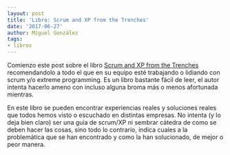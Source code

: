 ```yaml
---
layout: post
title: 'Libro: Scrum and XP from the Trenches'
date: '2017-06-27'
author: Miguel González
tags:
- libros
---
```


Comienzo este post sobre el libro [Scrum and XP from the Trenches](http://amzn.to/2uGjkY0) recomendandolo a todo el que
en su equipo esté trabajando o lidiando con scrum y/o extreme programming. Es un libro bastante fácil de leer, el autor
intenta hacerlo ameno con incluso alguna broma más o menos afortunada mientras.

En este libro se pueden encontrar experiencias reales y soluciones reales que todos hemos visto o escuchado en distintas
empresas. No intenta (y lo deja bien claro) ser una guía de scrum/XP ni sembrar cátedra de como se deben hacer las cosas, 
sino todo lo contrario, indica cuales a la problemática que se han encontrado y como la han solucionado, de mejor o peor
manera.

